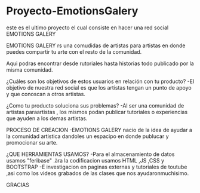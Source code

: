 # Proyecto-EmotionsGalery
este es el ultimo proyecto el cual consiste en hacer una red social
EMOTIONS GALERY

EMOTIONS GALERY rs una comudidas de artistas para artistas
en donde puedes compartir tu arte con el resto de la comunidad. 

Aqui podras encontrar desde rutoriales hasta historias todo publicado por la misma 
comunidad.

¿Cuáles son los objetivos de estos usuarios en relación con tu producto?
-El objetivo de nuestra red social es que los artistas tengan un punto de apoyo 
y que conoscan a otros artistas.

¿Como tu producto soluciona sus problemas?
-Al ser una comunidad de artistas paraartistas , los mismos podan publicar tutoriales o experiencias que ayuden a los demas artistas.


PROCESO DE CREACION
-EMOTIONS GALERY nacio de la idea de ayudar a la comunidad artistica dandoles un espacipo en donde publucar y promocionar su arte.

¿QUE HERRAMIENTAS USAMOS?
-Para el almacenamiento de datos usamos "feribase"
.àra la codificacion usamos HTML ,JS ,CSS y BOOTSTRAP 
-E investigacion en paginas externas y tutoriales de toutube ,asi como los videos 
grabados de las clases que nos ayudaronmuchisimo.

GRACIAS
